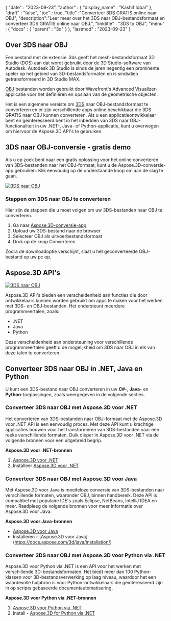 {
  "date" : "2023-09-23",
  "author" : {
    "display_name" : "Kashif Iqbal"
},
  "draft" : "false",
  "toc" : true,
  "title" :"Converteer 3DS GRATIS online naar OBJ",
  "description":"Leer meer over het 3DS naar OBJ-bestandsformaat en converteer 3DS GRATIS online naar OBJ.",
  "linktitle" : "3DS to OBJ",
  "menu" : {
    "docs" : {
      "parent" : "3d"
}
},
  "lastmod" : "2023-09-23"
}

## Over 3DS naar OBJ

Een bestand met de extensie .3ds geeft het mesh-bestandsformaat 3D Studio (DOS) aan dat wordt gebruikt door de 3D Studio-software van Autodesk. Autodesk 3D Studio is sinds de jaren negentig een prominente speler op het gebied van 3D-bestandsformaten en is sindsdien getransformeerd in 3D Studio MAX.

[OBJ](/nl/3d/obj/) bestanden worden gebruikt door Wavefront's Advanced Visualizer-applicatie voor het definiëren en opslaan van de geometrische objecten.

Het is een algemene vereiste om [3DS](/nl/3d/3ds/) naar OBJ-bestandsformaat te converteren en er zijn verschillende apps online beschikbaar die 3DS GRATIS naar OBJ kunnen converteren. Als u een applicatieontwikkelaar bent en geïnteresseerd bent in het inbedden van 3DS naar OBJ-functionaliteit in uw .NET-, Java- of Python-applicatie, kunt u overwegen om hiervoor de Aspose.3D API's te gebruiken.

## 3DS naar OBJ-conversie - gratis demo

Als u op zoek bent naar een gratis oplossing voor het online converteren van 3DS-bestanden naar het OBJ-formaat, kunt u de Aspose.3D-conversie-app gebruiken. Klik eenvoudig op de onderstaande knop om aan de slag te gaan.

[![3DS naar OBJ](../3ds-to-obj.png)](https://products.aspose.app/3d/conversion/3ds-to-obj)

### Stappen om 3DS naar OBJ te converteren

Hier zijn de stappen die u moet volgen om uw 3DS-bestanden naar OBJ te converteren.

1. Ga naar [Aspose.3D-conversie-app](https://products.aspose.app/3d/conversion/3ds-to-obj)
1. Upload uw 3DS-bestand naar de browser
1. Selecteer OBJ als uitvoerbestandsformaat
1. Druk op de knop Converteren

Zodra de downloadoptie verschijnt, slaat u het geconverteerde OBJ-bestand op uw pc op.

## Aspose.3D API's

[![3DS naar OBJ](../try-aspose-3d.png)](https://products.aspose.com/3d/)

Aspose.3D API's bieden een verscheidenheid aan functies die door ontwikkelaars kunnen worden gebruikt om apps te maken voor het werken met 3DS- en OBJ-bestanden. Het ondersteunt meerdere programmeertalen, zoals:

* .NET
* Java
* Python

Deze verscheidenheid aan ondersteuning voor verschillende programmeertalen geeft u de mogelijkheid om 3DS naar OBJ in elk van deze talen te converteren.

## Converteer 3DS naar OBJ in .NET, Java en Python

U kunt een 3DS-bestand naar OBJ converteren in uw **C#**-, **Java**- en **Python**-toepassingen, zoals weergegeven in de volgende secties.

### Converteer 3DS naar OBJ met Aspose.3D voor .NET

Het converteren van 3DS-bestanden naar OBJ-formaat met de Aspose.3D voor .NET API is een eenvoudig proces. Met deze API kunt u krachtige applicaties bouwen voor het transformeren van 3DS-bestanden naar een reeks verschillende formaten. Duik dieper in Aspose.3D voor .NET via de volgende bronnen voor een uitgebreid begrip.

**Aspose.3D voor .NET-bronnen**

1. [Aspose.3D voor .NET](https://products.aspose.com/3d/net/)
1. Installeer [Aspose.3D voor .NET](https://docs.aspose.com/3d/net/installation/)

### Converteer 3DS naar OBJ met Aspose.3D voor Java

Met Aspose.3D voor Java is moeiteloze conversie van 3DS-bestanden naar verschillende formaten, waaronder OBJ, binnen handbereik. Deze API is compatibel met populaire IDE's zoals Eclipse, NetBeans, IntelliJ IDEA en meer. Raadpleeg de volgende bronnen voor meer informatie over Aspose.3D voor Java.

**Aspose.3D voor Java-bronnen**

* [Aspose.3D voor Java](https://products.aspose.com/3d/java/)
* Installeren - [Aspose.3D voor Java] (https://docs.aspose.com/3d/java/installation/)

### Converteer 3DS naar OBJ met Aspose.3D voor Python via .NET

Aspose.3D voor Python via .NET is een API voor het werken met verschillende 3D-bestandsformaten. Het biedt meer dan 100 Python-klassen voor 3D-bestandsverwerking op laag niveau, waardoor het een waardevolle hulpbron is voor Python-ontwikkelaars die geïnteresseerd zijn in op scripts gebaseerde documentautomatisering.

**Aspose.3D voor Python via .NET-bronnen**

1. [Aspose.3D voor Python via .NET](https://products.aspose.com/3d/python-net/)
1. Install - [Aspose.3D for Python via .NET](https://releases.aspose.com/3d/python-net/)
